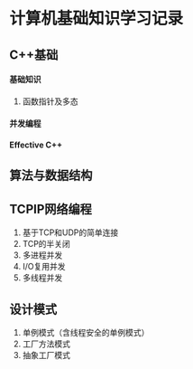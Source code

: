 计算机基础知识学习记录
===

C++基础
---
#### 基础知识
1. 函数指针及多态

#### 并发编程

#### Effective C++

算法与数据结构
---


TCPIP网络编程
---
1. 基于TCP和UDP的简单连接
2. TCP的半关闭
3. 多进程并发
4. I/O复用并发
5. 多线程并发


设计模式
---
1. 单例模式（含线程安全的单例模式）
2. 工厂方法模式
3. 抽象工厂模式

